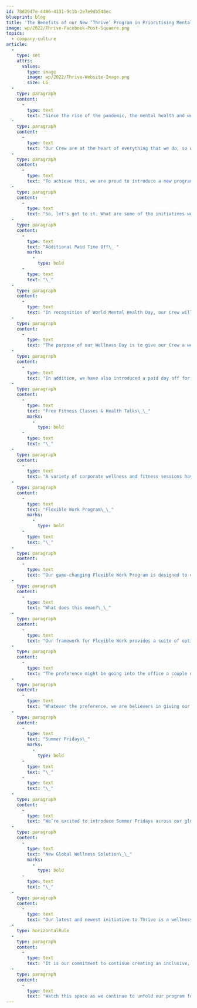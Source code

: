 ```yaml
---
id: 78d2947e-4486-4131-9c1b-2e7e9db548ec
blueprint: blog
title: 'The Benefits of our New ‘Thrive’ Program in Prioritising Mental Health and Well-Being'
image: wp/2022/Thrive-Facebook-Post-Squaere.png
topics:
  - company-culture
article:
  -
    type: set
    attrs:
      values:
        type: image
        image: wp/2022/Thrive-Website-Image.png
        size: LG
  -
    type: paragraph
    content:
      -
        type: text
        text: "Since the rise of the pandemic, the mental health and well-being of our people is a key focus area that we've committed to heavily investing in. \_"
  -
    type: paragraph
    content:
      -
        type: text
        text: "Our Crew are at the heart of everything that we do, so we're always on the lookout to implement new initiatives that can help our incredible people be their best selves both at work and home.\_"
  -
    type: paragraph
    content:
      -
        type: text
        text: "To achieve this, we are proud to introduce a new program called ‘Thrive’, enabled by our People & Culture team, which reinforces the value of employee mental health and well-being through a range of initiatives and activities for 2022 and beyond. \_"
  -
    type: paragraph
    content:
      -
        type: text
        text: "So, let's get to it. What are some of the initiatives we’ve implemented?\_\_"
  -
    type: paragraph
    content:
      -
        type: text
        text: "Additional Paid Time Off\_ "
        marks:
          -
            type: bold
      -
        type: text
        text: "\_"
  -
    type: paragraph
    content:
      -
        type: text
        text: "In recognition of World Mental Health Day, our Crew will now receive one paid Wellness Day Off each year.\_\_"
  -
    type: paragraph
    content:
      -
        type: text
        text: "The purpose of our Wellness Day is to give our Crew a well-deserved break that provides dedicated time and space for them to stop, relax and rejuvenate. We understand the demands of work and meeting deadlines, but we also understand the importance of letting our Crew reset and recharge by giving their bodies, minds and souls some much-needed rest to better balance their professional and personal lives.\_\_"
  -
    type: paragraph
    content:
      -
        type: text
        text: "In addition, we have also introduced a paid day off for giving back to the community called ‘Give Back’ day so our Crew can dedicate time to volunteer for a cause that’s close to their hearts.\_\_"
  -
    type: paragraph
    content:
      -
        type: text
        text: "Free Fitness Classes & Health Talks\_\_"
        marks:
          -
            type: bold
      -
        type: text
        text: "\_"
  -
    type: paragraph
    content:
      -
        type: text
        text: "A variety of corporate wellness and fitness sessions have also been included in the program such as free Yoga, Pilates, HIIT and Meditation classes. In addition, a series of educational health talks by inspirational guest speakers will also be included who share their insights for living a healthier lifestyle.\_\_"
  -
    type: paragraph
    content:
      -
        type: text
        text: "Flexible Work Program\_\_"
        marks:
          -
            type: bold
      -
        type: text
        text: "\_"
  -
    type: paragraph
    content:
      -
        type: text
        text: "Our game-changing Flexible Work Program is designed to create a collaborative culture that meets our business, team and individual needs as we operate in a new world.\_\_"
  -
    type: paragraph
    content:
      -
        type: text
        text: "What does this mean?\_\_"
  -
    type: paragraph
    content:
      -
        type: text
        text: "Our framework for Flexible Work provides a suite of options for our current and future Crew because we understand there is no ‘one size fits all' approach to flex work.\_\_"
  -
    type: paragraph
    content:
      -
        type: text
        text: "The preference might be going into the office a couple of days a week to engage with teams and other colleagues, collaborate, share ideas and socialise. On the other hand, working from home can provide more time for focused work and the flexibility to prioritise your days as needed. \_"
  -
    type: paragraph
    content:
      -
        type: text
        text: "Whatever the preference, we are believers in giving our Crew the balance and flexibility they need so that they never miss an important life or work moment.\_\_"
  -
    type: paragraph
    content:
      -
        type: text
        text: "Summer Fridays\_"
        marks:
          -
            type: bold
      -
        type: text
        text: "\_"
      -
        type: text
        text: "\_"
  -
    type: paragraph
    content:
      -
        type: text
        text: "We’re excited to introduce Summer Fridays across our global offices as another benefit of our Thrive program. This initiative allows our Crew to make the most of their summer when the season begins in their region. This means the opportunity to enjoy a more compacted work week during the summer period that allows for an early finish or late start on Fridays! \_"
  -
    type: paragraph
    content:
      -
        type: text
        text: "New Global Wellness Solution\_\_"
        marks:
          -
            type: bold
      -
        type: text
        text: "\_"
  -
    type: paragraph
    content:
      -
        type: text
        text: "Our latest and newest initiative to Thrive is a wellness solution for our global Crew to access free and confidential support from clinical psychologists and social workers to help with life's ups and downs. This program provides our Crew with the opportunity (whenever they need it) to access support for their emotional, mental, financial, occupational or physical well-being.\_\_"
  -
    type: horizontalRule
  -
    type: paragraph
    content:
      -
        type: text
        text: "It is our commitment to continue creating an inclusive, progressive workplace culture that is responsive to the current and future needs of our business, our people and how we operate as ONE global team. With this in mind, our People & Culture and Senior Leadership Team will be working together to establish more initiatives that can play an integral role in developing and empowering our people. \_"
  -
    type: paragraph
    content:
      -
        type: text
        text: "Watch this space as we continue to unfold our program for Thrive with the goal of continuously creating exceptional experiences for our current and future Coates Crew.\_"
---
```

